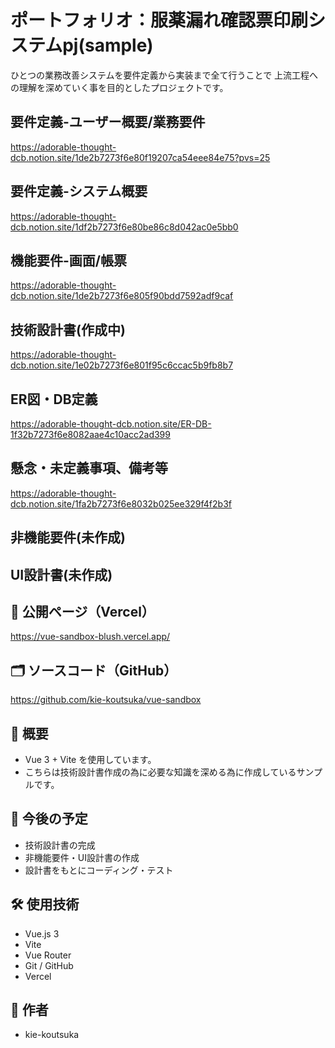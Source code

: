 # ポートフォリオ：服薬漏れ確認票印刷システムpj(sample)

ひとつの業務改善システムを要件定義から実装まで全て行うことで
上流工程への理解を深めていく事を目的としたプロジェクトです。

## 要件定義-ユーザー概要/業務要件
https://adorable-thought-dcb.notion.site/1de2b7273f6e80f19207ca54eee84e75?pvs=25

## 要件定義-システム概要
https://adorable-thought-dcb.notion.site/1df2b7273f6e80be86c8d042ac0e5bb0

## 機能要件-画面/帳票
https://adorable-thought-dcb.notion.site/1de2b7273f6e805f90bdd7592adf9caf

## 技術設計書(作成中)
https://adorable-thought-dcb.notion.site/1e02b7273f6e801f95c6ccac5b9fb8b7

## ER図・DB定義
https://adorable-thought-dcb.notion.site/ER-DB-1f32b7273f6e8082aae4c10acc2ad399

## 懸念・未定義事項、備考等
https://adorable-thought-dcb.notion.site/1fa2b7273f6e8032b025ee329f4f2b3f

## 非機能要件(未作成)
## UI設計書(未作成)



## 🔗 公開ページ（Vercel）
https://vue-sandbox-blush.vercel.app/

## 🗂️ ソースコード（GitHub）
https://github.com/kie-koutsuka/vue-sandbox

## 📖 概要

- Vue 3 + Vite を使用しています。
- こちらは技術設計書作成の為に必要な知識を深める為に作成しているサンプルです。

## 📌 今後の予定

- 技術設計書の完成
- 非機能要件・UI設計書の作成
- 設計書をもとにコーディング・テスト

## 🛠️ 使用技術

- Vue.js 3
- Vite
- Vue Router
- Git / GitHub
- Vercel

## 👤 作者

- kie-koutsuka